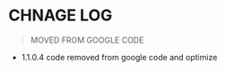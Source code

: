 CHNAGE LOG
=========

> MOVED FROM GOOGLE CODE

* 1.1.0.4 code removed from google code and optimize

